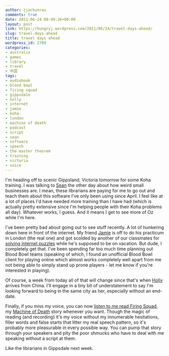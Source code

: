 ```yaml
---
author: jjackunrau
comments: true
date: 2011-06-24 08:49:36+00:00
layout: post
link: https://hungryj.wordpress.com/2011/06/24/travel-days-ahead/
slug: travel-days-ahead
title: travel days ahead
wordpress_id: 2709
categories:
- australia
- games
- library
- travel
- 中国
tags:
- audiobook
- blood bowl
- firing squad
- gippsdale
- holly
- internet
- jamie
- koha
- london
- machine of death
- podcast
- script
- sean
- software
- speech
- the master theorem
- training
- victoria
- voice
---
```


I'm heading off to scenic Gippsland, Victoria tomorrow for some Koha training. I was talking to [Sean](http://twitter.com/spgiesbrecht) the other day about how weird small businesses are. I mean, these librarians are paying for me to go out and teach them about this software I've only been using since April. I feel like at a lot of places I'd have needed more training than I have had (which is actually pretty extensive since I'm helping people with their Koha problems all day). Whatever works, I guess. And it means I get to see more of Oz while I'm here.

I've been pretty bad about going out to see stuff recently. A lot of hunkering down here in front of the internet. My friend [Jamie](http://twitter.com/fongolia) is off to do his practicum in London (the real one) and got scolded by another of our classmates for [solving internet puzzles](http://www.themastertheorem.com/) while he's supposed to be on vacation. But dude, I completely get that. I've been spending far too much time planning out Blood Bowl teams (speaking of which, I found an unofficial Blood Bowl client for playing online which almost works completely well apart from me not being able to simply stand up prone players - let me know if you're interested in playing).

Of course, a week from today all of that will change since that's when [Holly](http://twitter.com/hollyrinny) arrives from China. I'll engage in a tiny bit of understatement to say I'm looking forward to being in the same city as her, especially without an end-date.

Finally, if you miss my voice, you can now [listen to me read Firing Squad](http://machineofdeath.net/pod-squad), my [Machine of Death](http://machineofdeath.net) story whenever you want. Though the magic of reading (and recording) it's my voice without my innumerable hesitations, filler words and false starts that litter my real speech pattern, so it's probably more pleasurable in every possible way. You can pump that story through your speakers and pity the poor shmucks who have to deal with me speaking without a script at them.

Like the librarians in Gippsdale next week.
